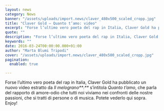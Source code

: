 ```yaml
---
layout: news
category: News
banner: "/assets/uploads/import.news/claver_480x500_scaled_cropp.jpg"
title: "Claver Gold – Quanto t’amo: video"
excerpt: "Forse l’ultimo vero poeta del rap in Italia, Claver Gold ha pubblicato un nuovo video estratto da Il melograno: s’intitola Quanto t’amo, che parla del rapporto di amore-odio che tutti noi viviamo nei confronti delle nostre passioni, che si tratti di persone o di musica. Potete vederlo qui sopra. Enjoy!"
quote: ""
description: "Forse l’ultimo vero poeta del rap in Italia, Claver Gold ha pubblicato un nuovo video estratto da Il melograno: s’intitola Quanto t’amo, che parla del rapporto di amore-odio che tutti noi viviamo nei confronti delle nostre passioni, che si tratti di persone o di musica. Potete vederlo qui sopra. Enjoy!"
keywords: ""
date: 2016-03-24T00:00:00.000+01:00
author: "Marta Blumi Tripodi"
cover: "/assets/uploads/import.news/claver_480x500_scaled_cropp.jpg"
pagination:
  enabled: true

---
```


Forse l’ultimo vero poeta del rap in Italia, Claver Gold ha pubblicato un nuovo video estratto da _Il melograno**:**_ s’intitola _Quanto t’amo_, che parla del rapporto di amore-odio che tutti noi viviamo nei confronti delle nostre passioni, che si tratti di persone o di musica. Potete vederlo qui sopra. Enjoy!